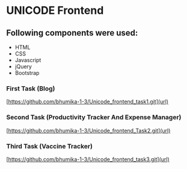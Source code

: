 # UNICODE Frontend

## Following components were used: 

- HTML
- CSS
- Javascript
- jQuery
- Bootstrap


 
### First Task (Blog)

[https://github.com/bhumika-1-3/Unicode_frontend_task1.git](url)


### Second Task (Productivity Tracker And Expense Manager)

[https://github.com/bhumika-1-3/Unicode_frontend_Task2.git](url)


### Third Task (Vaccine Tracker)

[https://github.com/bhumika-1-3/Unicode_frontend_task3.git](url)
